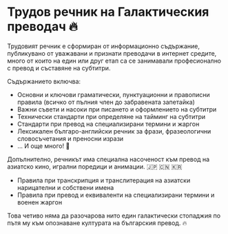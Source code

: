 # Трудов речник на Галактическия преводач 🔥

Трудовият речник е сформиран от информационно съдържание, публикувано от уважавани и признати преводачи в интернет средите, много от които на един или друг етап са се занимавали професионално с превод и съставяне на субтитри. 

Съдържанието включва:
- Основни и ключови граматически, пунктуационни и правописни правила (всичко от пълния член до забравената запетайка)
- Важни съвети и насоки при писането и оформлението на субтитри
-  Технически стандарти при определяне на тайминг на субтитри
- Стандарти при превод на специализирани термини и жаргон
- Лексикален българо-английски речник за фрази, фразеологични словосъчетания и преносни изрази
- ... И още много! 🌟 

Допълнително, речникът има специална насоченост към превод на азиатско кино, игрални поредици и анимации. 🇯🇵 🇨🇳 🇰🇷 

- Правила при транскрипция и транслитерация на азиатски нарицателни и собствени имена
- Правила при превод и еквиваленти на специализирани термини и военен жаргон

Това четиво няма да разочарова нито един галактически стопаджия по пътя му към опознаване културата на българския превод. 🔥 
